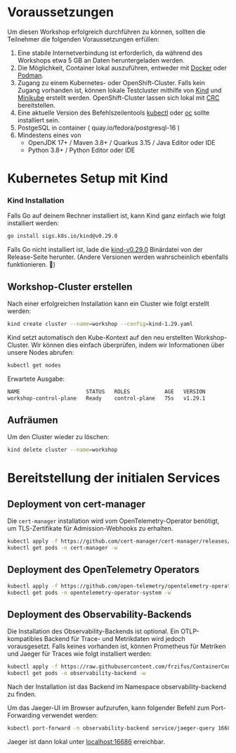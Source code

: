 # Voraussetzungen

Um diesen Workshop erfolgreich durchführen zu können, sollten die Teilnehmer die folgenden Voraussetzungen erfüllen:

1. Eine stabile Internetverbindung ist erforderlich, da während des Workshops etwa 5 GB an Daten heruntergeladen werden.
1. Die Möglichkeit, Container lokal auszuführen, entweder mit [Docker](https://docs.docker.com/engine/install/) oder [Podman](https://podman.io/docs/installation).
1. Zugang zu einem Kubernetes- oder OpenShift-Cluster. Falls kein Zugang vorhanden ist, können lokale Testcluster mithilfe von [Kind](https://kind.sigs.k8s.io/docs/user/quick-start/) und [Minikube](https://minikube.sigs.k8s.io/docs/start/) erstellt werden. OpenShift-Cluster lassen sich lokal mit [CRC](https://crc.dev/crc/getting_started/getting_started/installing/) bereitstellen.
1. Eine aktuelle Version des Befehlszeilentools [kubectl](https://kubernetes.io/docs/tasks/tools/) oder [oc](https://docs.openshift.com/container-platform/4.16/cli_reference/openshift_cli/getting-started-cli.html) sollte installiert sein.
1. PostgeSQL in container ( quay.io/fedora/postgresql-16 )
2. Mindestens eines von
   * OpenJDK 17+ / Maven 3.8+ / Quarkus 3.15 / Java Editor oder IDE
   * Python 3.8+ / Python Editor oder IDE

# Kubernetes Setup mit Kind

### Kind Installation

Falls Go auf deinem Rechner installiert ist, kann Kind ganz einfach wie folgt installiert werden:

```bash
go install sigs.k8s.io/kind@v0.29.0
```

Falls Go nicht installiert ist, lade die [kind-v0.29.0](https://github.com/kubernetes-sigs/kind/releases/tag/v0.29.0) Binärdatei von der Release-Seite herunter. (Andere Versionen werden wahrscheinlich ebenfalls funktionieren. 🤠)

## Workshop-Cluster erstellen

Nach einer erfolgreichen Installation kann ein Cluster wie folgt erstellt werden:

```bash
kind create cluster --name=workshop --config=kind-1.29.yaml
```

Kind setzt automatisch den Kube-Kontext auf den neu erstellten Workshop-Cluster. Wir können dies einfach überprüfen, indem wir Informationen über unsere Nodes abrufen:

```bash
kubectl get nodes
```

Erwartete Ausgabe:
```bash
NAME                     STATUS   ROLES           AGE   VERSION
workshop-control-plane   Ready    control-plane   75s   v1.29.1
```

## Aufräumen

Um den Cluster wieder zu löschen:

```bash
kind delete cluster --name=workshop
```

# Bereitstellung der initialen Services

## Deployment von cert-manager

Die `cert-manager` installation wird vom OpenTelemetry-Operator benötigt, um TLS-Zertifikate für Admission-Webhooks zu erhalten.

```bash
kubectl apply -f https://github.com/cert-manager/cert-manager/releases/download/v1.16.1/cert-manager.yaml
kubectl get pods -n cert-manager -w 
```

## Deployment des OpenTelemetry Operators

```bash
kubectl apply -f https://github.com/open-telemetry/opentelemetry-operator/releases/download/v0.103.0/opentelemetry-operator.yaml
kubectl get pods -n opentelemetry-operator-system -w  
```

## Deployment des Observability-Backends

Die Installation des Observability-Backends ist optional. Ein OTLP-kompatibles Backend für Trace- und Metrikdaten wird jedoch vorausgesetzt. 
Falls keines vorhanden ist, können Prometheus für Metriken und Jaeger für Traces wie folgt installiert werden:

```bash
kubectl apply -f https://raw.githubusercontent.com/frzifus/ContainerConf-Workshop-2024/main/backend/01-backend.yaml
kubectl get pods -n observability-backend -w 
```

Nach der Installation ist das Backend im Namespace observability-backend zu finden.

Um das Jaeger-UI im Browser aufzurufen, kann folgender Befehl zum Port-Forwarding verwendet werden:

```bash
kubectl port-forward -n observability-backend service/jaeger-query 16686:16686
```

Jaeger ist dann lokal unter [localhost:16686](http://localhost:16686) erreichbar.
